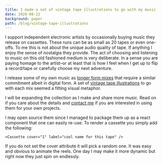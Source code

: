 ```yaml
---
title: I made a set of vintage tape illustrations to go with my music
date: 2020-08-22
background: paper
path: /blog/vintage-tape-illustrations
---
```


I support independent electronic artists by occasionally buying music they release on cassettes. These runs can be as small as 20 tapes or even one-offs. To me this is not about the unique audio quality of tape. If anything I enjoy the sense of nostalgia they provide.  The act of choosing and listening to music on this old fashioned medium is very deliberate. In a sense you are paying homage to the artist–or at least that is how I feel when I get up to flip a record/tape or carefully choose my next adventure.

I release some of my own music as [longer form mixes](/tg/1) that require a similar commitment albeit in digital form. A set of [vintage tape illustrations](/tape-collection/) to go with each mix seemed a fitting visual metaphor. 

I will be expanding the collection as I make and share more music. Read on if you care about the details and [contact me](/contact) if you are interested in using them for your own projects. 

I may open source them since I managed to package them up as a react component that one can easily re-use. To render a cassette you simply add the following: 

    <Cassette cover="1" label="cool name for this tape" />

If you do not set the cover attribute it will pick a random one. It was easy and obvious to animate the reels. One day I may make it more dynamic but right now they just spin on endlessly. 
